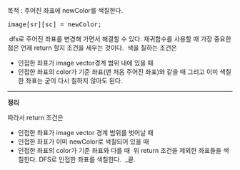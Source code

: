 목적 : 주어진 좌표에 newColor를 색칠한다.
<pre>
image[sr][sc] = newColor;
</pre>
​
dfs로 주어진 좌표를 변경해 가면서 해결할 수 있다.
재귀함수를 사용할 때 가장 중요한 점은 언제 return 할지 조건을 세우는 것이다.
​
색을 칠하는 조건은
* 인접한 좌표가 image vector경계 범위 내에 있을 때
* 인접한 좌표의 color가 기준 좌표(맨 처음 주어진 좌표)와 같을 때
​
그리고 이미 색칠한 좌표는 굳이 다시 칠하지 않아도 된다.
​

---

**정리**

따라서 return 조건은
* 인접한 좌표가 image vector 경계 범위를 벗어날 때
* 인접한 좌표가 이미 newColor로 색칠되어 있을 때
* 인접한 좌표의 color가 기준 좌표와 다를 때
​
위 return 조건을 제외한 좌표들을 색칠한다.
DFS로 인접한 좌표를 색칠한다.
​
_끝.
